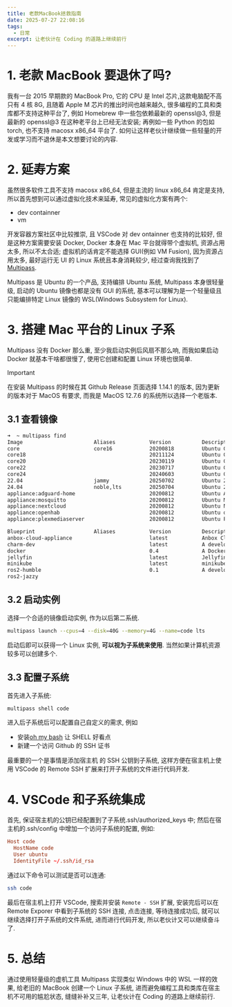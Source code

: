 ```yaml
---
title: 老款MacBook拯救指南
date: 2025-07-27 22:08:16
tags:
  - 日常
excerpt: 让老伙计在 Coding 的道路上继续前行
---
```


# 1. 老款 MacBook 要退休了吗?

我有一台 2015 早期款的 MacBook Pro, 它的 CPU 是 Intel 芯片,这款电脑配不高只有 4 核 8G, 且随着 Apple M 芯片的推出时间也越来越久, 很多编程的工具和类库都不支持这种平台了, 例如 Homebrew 中一些包依赖最新的 openssl@3, 但是最新的 openssl@3 在这种老平台上已经无法安装; 再例如一些 Python 的包如 torch, 也不支持 macosx x86_64 平台了. 如何让这样老伙计继续做一些轻量的开发或学习而不退休是本文想要讨论的内容.

# 2. 延寿方案

虽然很多软件工具不支持 macosx x86_64, 但是主流的 linux x86_64 肯定是支持, 所以首先想到可以通过虚拟化技术来延寿, 常见的虚拟化方案有两个:

- dev containner
- vm

开发容器方案社区中比较推崇, 且 VSCode 对 dev ontainner 也支持的比较好, 但是这种方案需要安装 Docker, Docker 本身在 Mac 平台就得带个虚拟机, 资源占用太多, 所以不太合适; 虚拟机的话肯定不能选择 GUI(例如 VM Fusion), 因为资源占用太多, 最好运行无 UI 的 Linux 系统且本身消耗较少, 经过查询我找到了 [Multipass](https://github.com/canonical/multipass).

Multipass 是 Ubuntu 的一个产品, 支持编排 Ubuntu 系统, Multipass 本身很轻量级, 启动的 Ubuntu 镜像也都是没有 GUI 的系统, 基本可以理解为是一个轻量级且只能编排特定 Linux 镜像的 WSL(Windows Subsystem for Linux).

# 3. 搭建 Mac 平台的 Linux 子系

Multipass 没有 Docker 那么重, 至少我启动实例后风扇不那么响, 而我如果启动 Docker 就基本干啥都很慢了, 使用它创建和配置 Linux 环境也很简单.

> [!IMPORTANT]
> 在安装 Multipass 的时候在其 Github Release 页面选择 1.14.1 的版本, 因为更新的版本对于 MacOS 有要求, 而我是 MacOS 12.7.6 的系统所以选择一个老版本.

## 3.1 查看镜像

```bash
➜  ~ multipass find
Image                       Aliases           Version          Description
core                        core16            20200818         Ubuntu Core 16
core18                                        20211124         Ubuntu Core 18
core20                                        20230119         Ubuntu Core 20
core22                                        20230717         Ubuntu Core 22
core24                                        20240603         Ubuntu Core 24
22.04                       jammy             20250702         Ubuntu 22.04 LTS
24.04                       noble,lts         20250704         Ubuntu 24.04 LTS
appliance:adguard-home                        20200812         Ubuntu AdGuard Home Appliance
appliance:mosquitto                           20200812         Ubuntu Mosquitto Appliance
appliance:nextcloud                           20200812         Ubuntu Nextcloud Appliance
appliance:openhab                             20200812         Ubuntu openHAB Home Appliance
appliance:plexmediaserver                     20200812         Ubuntu Plex Media Server Appliance

Blueprint                   Aliases           Version          Description
anbox-cloud-appliance                         latest           Anbox Cloud Appliance
charm-dev                                     latest           A development and testing environment for charmers
docker                                        0.4              A Docker environment with Portainer and related tools
jellyfin                                      latest           Jellyfin is a Free Software Media System that puts you in control of managing and streaming your media.
minikube                                      latest           minikube is local Kubernetes
ros2-humble                                   0.1              A development and testing environment for ROS 2 Humble.
ros2-jazzy
```

## 3.2 启动实例

选择一个合适的镜像启动实例, 作为以后第二系统.

```bash
multipass launch --cpus=4 --disk=40G --memory=4G --name=code lts
```

启动后即可以获得一个 Linux 实例, **可以视为子系统来使用**. 当然如果计算机资源较多可以创建多个.

## 3.3 配置子系统

首先进入子系统:

```bash
multipass shell code
```

进入后子系统后可以配置自己自定义的需求, 例如

- 安装[oh my bash](https://github.com/ohmybash/oh-my-bash) 让 SHELL 好看点
- 新建一个访问 Github 的 SSH 证书

最重要的一个是事情是添加宿主机 的 SSH 公钥到子系统, 这样方便在宿主机上使用 VSCode 的 Remote SSH 扩展来打开子系统的文件进行代码开发.

# 4. VSCode 和子系统集成

首先, 保证宿主机的公钥已经配置到了子系统.ssh/authorized_keys 中; 然后在宿主机的.ssh/config 中增加一个访问子系统的配置, 例如:

```toml
Host code
  HostName code
  User ubuntu
  IdentityFile ~/.ssh/id_rsa
```

通过以下命令可以测试是否可以连通:

```bash
ssh code
```

最后在宿主机上打开 VSCode, 搜索并安装 `Remote - SSH` 扩展, 安装完后可以在 Remote Exporer 中看到子系统的 SSH 连接, 点击连接, 等待连接成功后, 就可以继续选择打开子系统的文件系统, 进而进行代码开发, 所以老伙计又可以继续奋斗了.

# 5. 总结

通过使用轻量级的虚机工具 Multipass 实现类似 Windows 中的 WSL 一样的效果, 给老旧的 MacBook 创建一个 Linux 子系统, 进而避免编程工具和类库在宿主机不可用的尴尬状态, 缝缝补补又三年, 让老伙计在 Coding 的道路上继续前行.
